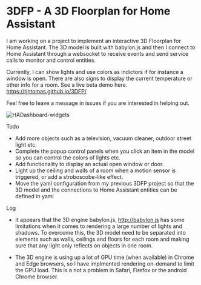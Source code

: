 # 3DFP - A 3D Floorplan for Home Assistant

I am working on a project to implement an interactive 3D Floorplan for Home Assistant. The 3D model is built with babylon.js and then I connect to Home Assistant through a websocket to receive events and send service calls to monitor and control entities. 

Currently, I can show lights and use colors as indictors if for instance a window is open. There are also signs to display the current temperature or other info for a room.
See a live beta demo here. https://tjntomas.github.io/3DFP/

Feel free to leave a message in issues if you are interested in helping out.


![HADashboard-widgets](https://github.com/tjntomas/3DFP/blob/main/img/3dfp.jpg?raw=true)


Todo
- Add more objects such as a television, vacuum cleaner, outdoor street light etc.
- Complete the popup control panels when you click an item in the model so you can control the colors of lights etc.
- Add functionality to display an actual open window or door.
- Light up the ceiling and walls of a room when a motion sensor is triggered, or add a stroboscobe-like effect.
- Move the yaml configuration from my previous 3DFP project so that the 3D model and the connections to Home Assistant entities can be defined in yaml



Log
- It appears that the 3D engine babylon.js, http://babylon.js has some limitations when it comes to rendering a large number of lights and shadows. To overcome this, the 3D model  need to be separated into elements such as walls, ceilings and floors for each room and making sure that any light only reflects on objects in one room.

- The 3D engine is using up a lot of GPU time (when available) in Chrome and Edge browsers, so I have implmented rendering on-demand to limit the GPU load. This is a not a problem in Safari, Firefox or the android Chrome browser.

